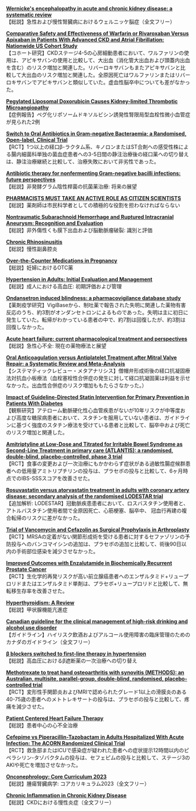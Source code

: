 [**Wernicke's encephalopathy in acute and chronic kidney disease: a systematic review**](https://pubmed.ncbi.nlm.nih.gov/37838073/)  
【総説】急性および慢性腎臓病におけるウェルニッケ脳症（全文フリー）

[**Comparative Safety and Effectiveness of Warfarin or Rivaroxaban Versus Apixaban in Patients With Advanced CKD and Atrial Fibrillation: Nationwide US Cohort Study**](https://pubmed.ncbi.nlm.nih.gov/37839687/)  
【コホート研究】CKDステージ4-5の心房細動患者において、ワルファリンの使用は、アピキサバンの使用と比較して、大出血（消化管大出血および頭蓋内出血を含む）のリスク増加と関連した。リバーロキサバンもまたアピキサバンと比較して大出血のリスク増加と関連した。全原因死亡はワルファリンまたはリバーロキサバンでアピキサバンと類似していた。虚血性脳卒中についても差がなかった。

[**Pegylated Liposomal Doxorubicin Causes Kidney-limited Thrombotic Microangiopathy**](https://pubmed.ncbi.nlm.nih.gov/37839689/)  
【症例報告】ペグ化リポソームドキソルビシン誘発性腎限局型血栓性微小血管症が見られた2例

[**Switch to Oral Antibiotics in Gram-negative Bacteraemia; a Randomised, Open-label, Clinical Trial**](https://pubmed.ncbi.nlm.nih.gov/37858867/)  
【RCT】1つ以上の経口β-ラクタム系、キノロンまたはST合剤への感受性株による腸内細菌科単独の菌血症患者への3-5日間の静注治療後の経口薬への切り替えは、静注治療継続と比較して、治療失敗において非劣性であった。

[**Antibiotic therapy for nonfermenting Gram-negative bacilli infections: future perspectives**](https://pubmed.ncbi.nlm.nih.gov/37846592/)  
【総説】非発酵グラム陰性桿菌の抗菌薬治療: 将来の展望

 [**PHARMACISTS MUST TAKE AN ACTIVE ROLE AS CITIZEN SCIENTISTS**](https://pubmed.ncbi.nlm.nih.gov/37844732/)  
 【総説】薬剤師は市民科学者としての積極的な役割を担わなければならない
 
 [**Nontraumatic Subarachnoid Hemorrhage and Ruptured Intracranial Aneurysm: Recognition and Evaluation**](https://pubmed.ncbi.nlm.nih.gov/37843947/)  
【総説】非外傷性くも膜下出血および脳動脈瘤破裂: 識別と評価

[**Chronic Rhinosinusitis**](https://pubmed.ncbi.nlm.nih.gov/37843944/)  
【総説】慢性副鼻腔炎

[**Over-the-Counter Medications in Pregnancy**](https://pubmed.ncbi.nlm.nih.gov/37843943/)  
【総説】妊婦におけるOTC薬

[**Hypertension in Adults: Initial Evaluation and Management**](https://pubmed.ncbi.nlm.nih.gov/37843942/)  
【総説】成人における高血圧: 初期評価および管理

[**Ondansetron induced blindness: a pharmacovigilance database study**](https://pubmed.ncbi.nlm.nih.gov/37852931/)  
【薬剤疫学研究】VigiBaseから、制吐薬で報告された失明に関連した薬物有害反応のうち、約3割がオンダンセトロンによるものであった。失明は主に初日に発生していた。転帰がわかっている患者の中で、約7割は回復したが、約3割は回復しなかった。

[**Acute heart failure: current pharmacological treatment and perspectives**](https://pubmed.ncbi.nlm.nih.gov/37850661/)  
【総説】急性心不全: 現在の薬物療法と展望

[**Oral Anticoagulation versus Antiplatelet Treatment after Mitral Valve Repair: a Systematic Review and Meta-Analysis**](https://pubmed.ncbi.nlm.nih.gov/37838070/)  
【システマティックレビュー・メタアナリシス】僧帽弁形成術後の経口抗凝固療法対抗血小板療法（血栓塞栓性合併症の発生に対して経口抗凝固薬は利益を示せなかった。出血性合併症のリスク増加ももたらさなかった。）

[**Impact of Guideline-Directed Statin Intervention for Primary Prevention in Patients With Diabetes**](https://pubmed.ncbi.nlm.nih.gov/37851356/)  
【観察研究】アテローム動脈硬化性心血管疾患がないが10年リスクが中等度および高度な糖尿病患者において、スタチンを服用していない患者は、ガイドラインに基づく強度のスタチン療法を受けている患者と比較して、脳卒中および死亡のリスク増加と関連した。

[**Amitriptyline at Low-Dose and Titrated for Irritable Bowel Syndrome as Second-Line Treatment in primary care (ATLANTIS): a randomised, double-blind, placebo-controlled, phase 3 trial**](https://pubmed.ncbi.nlm.nih.gov/37858323/)  
【RCT】食事の変更および一次治療にもかかわらず症状がある過敏性腸症候群患者への低用量アミトリプチリンの投与は、プラセボの投与と比較して、6ヶ月時点でのIBS-SSSスコアを改善させた。

[**Rosuvastatin versus atorvastatin treatment in adults with coronary artery disease: secondary analysis of the randomised LODESTAR trial**](https://pubmed.ncbi.nlm.nih.gov/37852649/)  
【追加解析: LODESTAR】冠動脈疾患患者において、ロスバスタチン使用者と、アトルバスタチン使用者間で全原因死亡、心筋梗塞、脳卒中、 冠血行再建の複合転帰のリスクに差がなかった。

[**Trial of Vancomycin and Cefazolin as Surgical Prophylaxis in Arthroplasty**](https://pubmed.ncbi.nlm.nih.gov/37851875/)  
【RCT】MRSAの定着がない関節形成術を受ける患者に対するセファゾリンの予防投与へのバンコマイシンの追加は、プラセボの追加と比較して、術後90日以内の手術部位感染を減少させなかった。

[**Improved Outcomes with Enzalutamide in Biochemically Recurrent Prostate Cancer**](https://pubmed.ncbi.nlm.nih.gov/37851874/)  
【RCT】生化学的再発リスクが高い前立腺癌患者へのエンザルタミド+リュープロリドまたはエンザルタミド単剤は、プラセボ+リュープロリドと比較して、無転移生存率を改善させた。

[**Hyperthyroidism: A Review**](https://pubmed.ncbi.nlm.nih.gov/37847271/)  
【総説】甲状腺機能亢進症

[**Canadian guideline for the clinical management of high-risk drinking and alcohol use disorder**](https://pubmed.ncbi.nlm.nih.gov/37844924/)  
【ガイドライン】ハイリスク飲酒およびアルコール使用障害の臨床管理のためのカナダのガイドライン（全文フリー）

[**β blockers switched to first-line therapy in hypertension**](https://pubmed.ncbi.nlm.nih.gov/37844590/)  
【総説】高血圧におけるβ遮断薬の一次治療への切り替え

[**Methotrexate to treat hand osteoarthritis with synovitis (METHODS): an Australian, multisite, parallel-group, double-blind, randomised, placebo-controlled trial**](https://pubmed.ncbi.nlm.nih.gov/37839420/)  
【RCT】変形性手関節炎およびMRIで認められたグレード1以上の滑膜炎のある40-75歳の患者へのメトトレキサートの投与は、プラセボの投与と比較して、疼痛を減少させた。

[**Patient Centered Heart Failure Therapy**](https://pubmed.ncbi.nlm.nih.gov/37838238/)  
【総説】患者中心の心不全治療

[**Cefepime vs Piperacillin-Tazobactam in Adults Hospitalized With Acute Infection: The ACORN Randomized Clinical Trial**](https://pubmed.ncbi.nlm.nih.gov/37837651/)  
【RCT】救急部またはICUで感染症が疑われた患者への症状提示12時間以内のピペラシリン-タゾバクタムの投与は、セフェピムの投与と比較して、ステージ3のAKIや死亡を増加させなかった。

[**Onconephrology: Core Curriculum 2023**](https://pubmed.ncbi.nlm.nih.gov/37855786/)  
【総説】腫瘍腎臓病学: コアカリキュラム2023（全文フリー）

[**Chronic Inflammation in Chronic Kidney Disease**](https://pubmed.ncbi.nlm.nih.gov/37852189/)  
【総説】CKDにおける慢性炎症（全文フリー）
